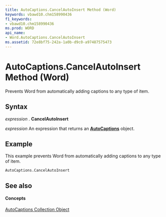 ```yaml
---
title: AutoCaptions.CancelAutoInsert Method (Word)
keywords: vbawd10.chm158990436
f1_keywords:
- vbawd10.chm158990436
ms.prod: WORD
api_name:
- Word.AutoCaptions.CancelAutoInsert
ms.assetid: 72e8bf75-242a-1a0b-d9c0-a97487575473
---
```



# AutoCaptions.CancelAutoInsert Method (Word)

Prevents Word from automatically adding captions to any type of item.


## Syntax

 _expression_ . **CancelAutoInsert**

 _expression_ An expression that returns an **[AutoCaptions](autocaptions-object-word.md)** object.


## Example

This example prevents Word from automatically adding captions to any type of item.


```
AutoCaptions.CancelAutoInsert
```


## See also


#### Concepts


[AutoCaptions Collection Object](autocaptions-object-word.md)

